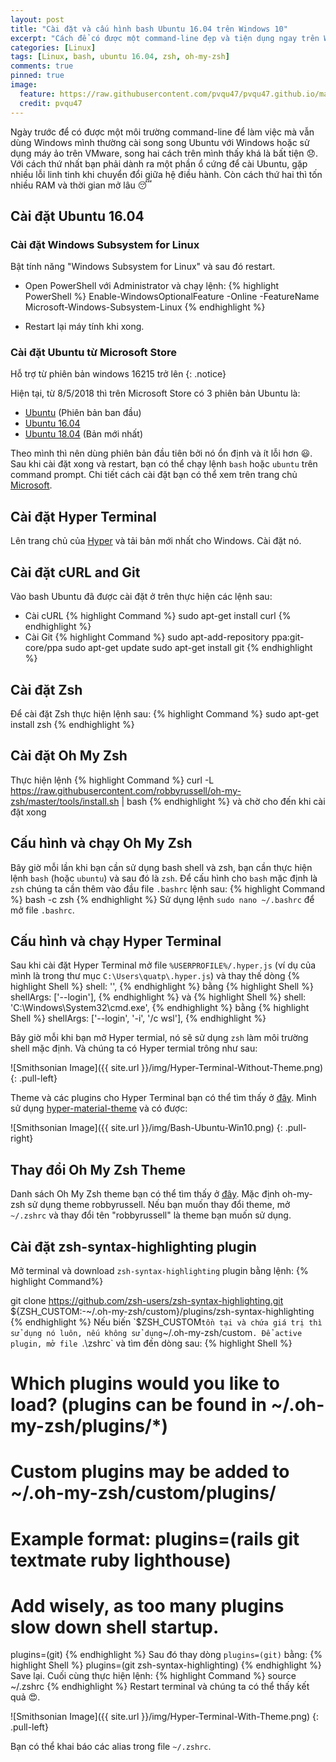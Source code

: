 ```yaml
---
layout: post
title: "Cài đặt và cấu hình bash Ubuntu 16.04 trên Windows 10"
excerpt: "Cách để có được một command-line đẹp và tiện dụng ngay trên Windows"
categories: [Linux]
tags: [Linux, bash, ubuntu 16.04, zsh, oh-my-zsh]
comments: true
pinned: true
image:
  feature: https://raw.githubusercontent.com/pvqu47/pvqu47.github.io/master/img/Bash-Ubuntu-Win10.png
  credit: pvqu47
---
```


Ngày trước để có được một môi trường command-line để làm việc mà vẫn dùng Windows mình thường cài song song Ubuntu với Windows hoặc sử dụng máy ảo trên VMware, song hai cách trên mình thấy khá là bất tiện 😞. Với cách thứ nhất bạn phải dành ra một phần ổ cứng để cài Ubuntu, gặp nhiều lỗi linh tinh khi chuyển đổi giữa hệ điều hành. Còn cách thứ hai thì tốn nhiều RAM và thời gian mở lâu 😴   

## Cài đặt Ubuntu 16.04
### Cài đặt Windows Subsystem for Linux
Bật tính năng "Windows Subsystem for Linux" và sau đó restart.
* Open PowerShell với Administrator và chạy lệnh:
{% highlight PowerShell %}
Enable-WindowsOptionalFeature -Online -FeatureName Microsoft-Windows-Subsystem-Linux
{% endhighlight %}

* Restart lại máy tính khi xong.

### Cài đặt Ubuntu từ Microsoft Store
Hỗ trợ từ phiên bản windows 16215 trở lên
{: .notice}

Hiện tại, từ 8/5/2018 thì trên Microsoft Store có 3 phiên bản Ubuntu là:
* [Ubuntu](https://www.microsoft.com/en-us/p/ubuntu/9nblggh4msv6?rtc=1) (Phiên bản ban đầu)
* [Ubuntu 16.04](https://www.microsoft.com/en-us/p/ubuntu-1604/9pjn388hp8c9)
* [Ubuntu 18.04](https://www.microsoft.com/en-us/p/ubuntu-1804/9n9tngvndl3q) (Bản mới nhất)

Theo mình thì nên dùng phiên bản đầu tiên bởi nó ổn định và ít lỗi hơn 😃. Sau khi cài đặt xong và restart, bạn có thể chạy lệnh `bash` hoặc `ubuntu` trên command prompt. Chi tiết cách cài đặt bạn có thể xem trên trang chủ [Microsoft](https://docs.microsoft.com/en-us/windows/wsl/install-win10).

## Cài đặt Hyper Terminal
Lên trang chủ của [Hyper](https://hyper.is/) và tải bản mới nhất cho Windows. Cài đặt nó.

## Cài đặt cURL and Git
Vào bash Ubuntu đã được cài đặt ở trên thực hiện các lệnh sau:
* Cài cURL
{% highlight Command %}
sudo apt-get install curl
{% endhighlight %}
* Cài Git
{% highlight Command %}
sudo apt-add-repository ppa:git-core/ppa
sudo apt-get update
sudo apt-get install git
{% endhighlight %}

## Cài đặt Zsh
Để cài đặt Zsh thực hiện lệnh sau:
{% highlight Command %}
sudo apt-get install zsh
{% endhighlight %}

## Cài đặt Oh My Zsh
Thực hiện lệnh 
{% highlight Command %}
curl -L https://raw.githubusercontent.com/robbyrussell/oh-my-zsh/master/tools/install.sh | bash
{% endhighlight %}
và chờ cho đến khi cài đặt xong

## Cấu hình và chạy Oh My Zsh
Bây giờ mỗi lần khi bạn cần sử dụng bash shell và zsh, bạn cần thực hiện lệnh `bash` (hoặc `ubuntu`) và sau đó là `zsh`. Để cấu hình cho `bash` mặc định là `zsh` chúng ta cần thêm vào đầu file `.bashrc` lệnh sau:
{% highlight Command %}
bash -c zsh
{% endhighlight %}
Sử dụng lệnh `sudo nano ~/.bashrc` để mở file `.bashrc`. 

## Cấu hình và chạy Hyper Terminal
Sau khi cài đặt Hyper Terminal mở file `%USERPROFILE%/.hyper.js` (ví dụ của mình là trong thư mục `C:\Users\quatp\.hyper.js`) và thay thế dòng 
{% highlight Shell %}
shell: '',
{% endhighlight %}
bằng
{% highlight Shell %}
shellArgs: ['--login'],
{% endhighlight %}
và 
{% highlight Shell %}
shell: 'C:\\Windows\\System32\\cmd.exe',
{% endhighlight %}
bằng 
{% highlight Shell %}
shellArgs: ['--login', '-i', '/c wsl'],
{% endhighlight %}

Bây giờ mỗi khi bạn mở Hyper termial, nó sẽ sử dụng `zsh` làm môi trường shell mặc định. Và chúng ta có Hyper termial trông như sau:

![Smithsonian Image]({{ site.url }}/img/Hyper-Terminal-Without-Theme.png)
{: .pull-left}

Theme và các plugins cho Hyper Terminal bạn có thể tìm thấy ở [đây](https://github.com/bnb/awesome-hyper). Mình sử dụng [hyper-material-theme](https://github.com/equinusocio/hyper-material-theme) và có được:

![Smithsonian Image]({{ site.url }}/img/Bash-Ubuntu-Win10.png)
{: .pull-right}

## Thay đổi Oh My Zsh Theme
Danh sách Oh My Zsh theme bạn có thể tìm thấy ở [đây](https://github.com/robbyrussell/oh-my-zsh/wiki/Themes). Mặc định oh-my-zsh sử dụng theme robbyrussell. Nếu bạn muốn thay đổi theme, mở `~/.zshrc` và thay đổi tên "robbyrussell" là theme bạn muốn sử dụng.

## Cài đặt zsh-syntax-highlighting plugin
Mở terminal và download `zsh-syntax-highlighting` plugin bằng lệnh:
{% highlight Command%}
  
git clone https://github.com/zsh-users/zsh-syntax-highlighting.git ${ZSH_CUSTOM:-~/.oh-my-zsh/custom}/plugins/zsh-syntax-highlighting
{% endhighlight %}
Nếu biến `$ZSH_CUSTOM` tồn tại và chứa giá trị thì sử dụng nó luôn, nếu không sử dụng `~/.oh-my-zsh/custom`. Để active plugin, mở file `.\zshrc` và tìm đến dòng sau:
{% highlight Shell %}
# Which plugins would you like to load? (plugins can be found in ~/.oh-my-zsh/plugins/*)
# Custom plugins may be added to ~/.oh-my-zsh/custom/plugins/
# Example format: plugins=(rails git textmate ruby lighthouse)
# Add wisely, as too many plugins slow down shell startup.
plugins=(git)
{% endhighlight %}
Sau đó thay dòng `plugins=(git)` bằng:
{% highlight Shell %} 
plugins=(git zsh-syntax-highlighting)
{% endhighlight %}
Save lại. Cuối cùng thực hiện lệnh:
{% highlight Command %} 
source ~/.zshrc
{% endhighlight %}
Restart terminal và chúng ta có thể thấy kết quả 😍.

![Smithsonian Image]({{ site.url }}/img/Hyper-Terminal-With-Theme.png)
{: .pull-left}

Bạn có thể khai báo các alias trong file `~/.zshrc`.



